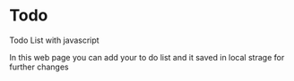 # Todo
Todo List with javascript 

In this web page you can add your to do list and it saved in local strage for further changes
